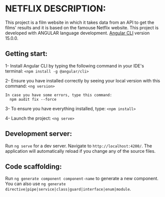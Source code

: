 # NETFLIX DESCRIPTION:
  This project is a film website in which it takes data from an API to get the films' results and it is based on the famouse Netflix website. This project is developed with ANGULAR language development.  [Angular CLI](https://github.com/angular/angular-cli) version 15.0.0.

## Getting start:
  1- Install Angular CLI by typing the following command in your IDE's terminal:
      ```<npm install -g @angular/cli>```

  2- Ensure you have installed correctly by seeing your local version with this command:
      ```<ng version>```

    In case you have some errors, type this command:
      npm audit fix --force
  
  3- To ensure you have everything installed, type:
      ```<npm install>```
  
  4- Launch the project:
      ```<ng serve>```

## Development server:
  Run `ng serve` for a dev server. Navigate to `http://localhost:4200/`. The application will automatically reload if you change any of the source files.

## Code scaffolding:
  Run `ng generate component component-name` to generate a new component. You can also use `ng generate directive|pipe|service|class|guard|interface|enum|module`.



